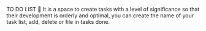 TO DO LIST 📝
It is a space to create tasks with a level of significance so that their development is orderly and optimal, you can create the name of your task list, add, delete or file in tasks done.
